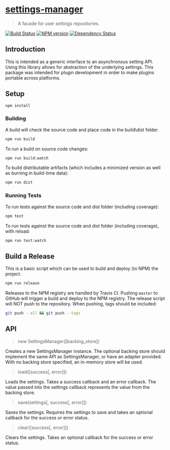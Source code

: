 # [settings-manager](https://github.com/hal313/settings-manager)

> A facade for user settings repositories.

[![Build Status](http://img.shields.io/travis/hal313/settings-manager/master.svg?style=flat-square)](https://travis-ci.org/hal313/settings-manager)
[![NPM version](http://img.shields.io/npm/v/settings-manager.svg?style=flat-square)](https://www.npmjs.com/package/settings-manager)
[![Dependency Status](http://img.shields.io/david/hal313/settings-manager.svg?style=flat-square)](https://david-dm.org/hal313/settings-manager)

## Introduction

This is intended as a generic interface to an asynchronous setting API. Using this library allows for abstraction of the underlying settings. This package was intended for plugin development in order to make plugins portable across platforms.

## Setup

```bash
npm install
```

### Building

A build will check the source code and place code in the build\dist folder.

```bash
npm run build
```

To run a build on source code changes:

```bash
npm run build:watch
```

To build distributable artifacts (which includes a minimized version as well as burning in build-time data):

```bash
npm run dist
```

### Running Tests

To run tests against the source code and dist folder (including coverage):

```bash
npm test
```

To run tests against the source code and dist folder (including coverage), with reload:

```bash
npm run test:watch
```

## Build a Release

This is a basic script which can be used to build and deploy (to NPM) the project.

```bash
npm run release
```

Releases to the NPM registry are handled by Travis CI. Pushing `master` to GitHub will trigger a build and deploy to the NPM registry. The release script will NOT push to the repository. When pushing, tags should be included:

```bash
git push --all && git push --tags
```

## API

> new SettingsManager([backing_store])

Creates a new SettingsManager instance. The optional backing store should implement the same API as SettingsManager, or have an adapter provided. With no backing store specified, an in-memory store will be used.

> load([success[, error]])

Loads the settings. Takes a success callback and an error callback. The value passed into the settings callback represents the value from the backing store.

> save(settings[, success[, error]])

Saves the settings. Requires the settings to save and takes an optional callback for the success or error status.

> clear([success[, error]])

Clears the settings. Takes an optional callback for the success or error status.